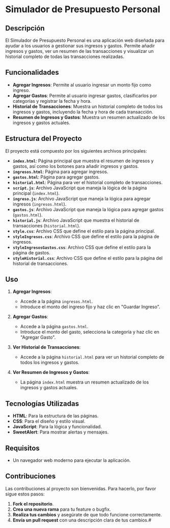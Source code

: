 # Simulador de Presupuesto Personal

## Descripción

El Simulador de Presupuesto Personal es una aplicación web diseñada para ayudar a los usuarios a gestionar sus ingresos y gastos. Permite añadir ingresos y gastos, ver un resumen de las transacciones y visualizar un historial completo de todas las transacciones realizadas.

## Funcionalidades

- **Agregar Ingresos**: Permite al usuario ingresar un monto fijo como ingreso.
- **Agregar Gastos**: Permite al usuario ingresar gastos, clasificarlos por categorías y registrar la fecha y hora.
- **Historial de Transacciones**: Muestra un historial completo de todos los ingresos y gastos, incluyendo la fecha y hora de cada transacción.
- **Resumen de Ingresos y Gastos**: Muestra un resumen actualizado de los ingresos y gastos actuales.

## Estructura del Proyecto

El proyecto está compuesto por los siguientes archivos principales:

- **`index.html`**: Página principal que muestra el resumen de ingresos y gastos, así como los botones para añadir ingresos y gastos.
- **`ingresos.html`**: Página para agregar ingresos.
- **`gastos.html`**: Página para agregar gastos.
- **`historial.html`**: Página para ver el historial completo de transacciones.
- **`script.js`**: Archivo JavaScript que maneja la lógica de la página principal (`index.html`).
- **`ingreso.js`**: Archivo JavaScript que maneja la lógica para agregar ingresos (`ingresos.html`).
- **`gastos.js`**: Archivo JavaScript que maneja la lógica para agregar gastos (`gastos.html`).
- **`historial.js`**: Archivo JavaScript que muestra el historial de transacciones (`historial.html`).
- **`style.css`**: Archivo CSS que define el estilo para la página principal.
- **`styleIngresos.css`**: Archivo CSS que define el estilo para la página de ingresos.
- **`styleIngresosGastos.css`**: Archivo CSS que define el estilo para la página de gastos.
- **`styleHistorial.css`**: Archivo CSS que define el estilo para la página del historial de transacciones.
  
## Uso

1. **Agregar Ingresos**:
    - Accede a la página `ingresos.html`.
    - Introduce el monto del ingreso fijo y haz clic en "Guardar Ingreso".

2. **Agregar Gastos**:
    - Accede a la página `gastos.html`.
    - Introduce el monto del gasto, selecciona la categoría y haz clic en "Agregar Gasto".

3. **Ver Historial de Transacciones**:
    - Accede a la página `historial.html` para ver un historial completo de todos los ingresos y gastos.

4. **Ver Resumen de Ingresos y Gastos**:
    - La página `index.html` muestra un resumen actualizado de los ingresos y gastos actuales.

## Tecnologías Utilizadas

- **HTML**: Para la estructura de las páginas.
- **CSS**: Para el diseño y estilo visual.
- **JavaScript**: Para la lógica y funcionalidad.
- **SweetAlert**: Para mostrar alertas y mensajes.

## Requisitos

- Un navegador web moderno para ejecutar la aplicación.

## Contribuciones

Las contribuciones al proyecto son bienvenidas. Para hacerlo, por favor sigue estos pasos:

1. **Fork el repositorio**.
2. **Crea una nueva rama** para tu feature o bugfix.
3. **Realiza tus cambios** y asegúrate de que todo funcione correctamente.
4. **Envía un pull request** con una descripción clara de tus cambios.#
